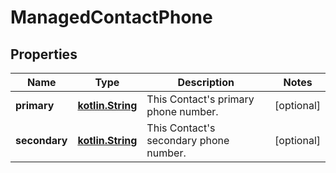 
# ManagedContactPhone

## Properties
Name | Type | Description | Notes
------------ | ------------- | ------------- | -------------
**primary** | [**kotlin.String**](.md) | This Contact&#x27;s primary phone number.  |  [optional]
**secondary** | [**kotlin.String**](.md) | This Contact&#x27;s secondary phone number.  |  [optional]




